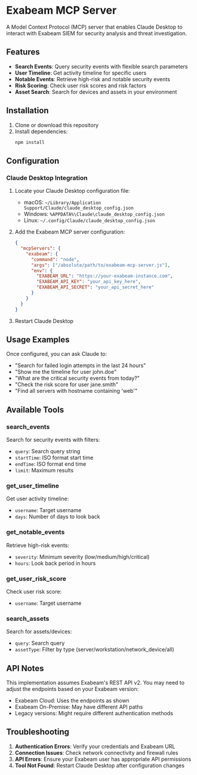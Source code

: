 
# Exabeam MCP Server

A Model Context Protocol (MCP) server that enables Claude Desktop to interact with Exabeam SIEM for security analysis and threat investigation.

## Features

- **Search Events**: Query security events with flexible search parameters
- **User Timeline**: Get activity timeline for specific users
- **Notable Events**: Retrieve high-risk and notable security events
- **Risk Scoring**: Check user risk scores and risk factors
- **Asset Search**: Search for devices and assets in your environment

## Installation

1. Clone or download this repository
2. Install dependencies:
   ```bash
   npm install
   ```

## Configuration

### Claude Desktop Integration

1. Locate your Claude Desktop configuration file:
   - macOS: `~/Library/Application Support/Claude/claude_desktop_config.json`
   - Windows: `%APPDATA%\Claude\claude_desktop_config.json`
   - Linux: `~/.config/Claude/claude_desktop_config.json`

2. Add the Exabeam MCP server configuration:
   ```json
   {
     "mcpServers": {
       "exabeam": {
         "command": "node",
         "args": ["/absolute/path/to/exabeam-mcp-server.js"],
         "env": {
           "EXABEAM_URL": "https://your-exabeam-instance.com",
           "EXABEAM_API_KEY": "your_api_key_here",
           "EXABEAM_API_SECRET": "your_api_secret_here"
         }
       }
     }
   }
   ```

3. Restart Claude Desktop

## Usage Examples

Once configured, you can ask Claude to:

- "Search for failed login attempts in the last 24 hours"
- "Show me the timeline for user john.doe"
- "What are the critical security events from today?"
- "Check the risk score for user jane.smith"
- "Find all servers with hostname containing 'web'"

## Available Tools

### search_events
Search for security events with filters:
- `query`: Search query string
- `startTime`: ISO format start time
- `endTime`: ISO format end time
- `limit`: Maximum results

### get_user_timeline
Get user activity timeline:
- `username`: Target username
- `days`: Number of days to look back

### get_notable_events
Retrieve high-risk events:
- `severity`: Minimum severity (low/medium/high/critical)
- `hours`: Look back period in hours

### get_user_risk_score
Check user risk score:
- `username`: Target username

### search_assets
Search for assets/devices:
- `query`: Search query
- `assetType`: Filter by type (server/workstation/network_device/all)

## API Notes

This implementation assumes Exabeam's REST API v2. You may need to adjust the endpoints based on your Exabeam version:

- Exabeam Cloud: Uses the endpoints as shown
- Exabeam On-Premise: May have different API paths
- Legacy versions: Might require different authentication methods

## Troubleshooting

1. **Authentication Errors**: Verify your credentials and Exabeam URL
2. **Connection Issues**: Check network connectivity and firewall rules
3. **API Errors**: Ensure your Exabeam user has appropriate API permissions
4. **Tool Not Found**: Restart Claude Desktop after configuration changes

